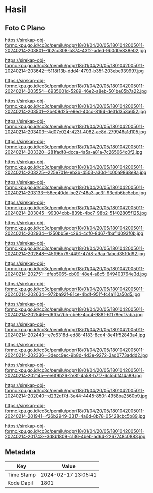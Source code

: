 # Hasil

## Foto C Plano

https://sirekap-obj-formc.kpu.go.id/cc3c/pemilu/pdpr/18/01/04/20/05/1801042005011-20240214-203801--1b2cc308-b874-43f2-aded-9b0d0e838e02.jpg

https://sirekap-obj-formc.kpu.go.id/cc3c/pemilu/pdpr/18/01/04/20/05/1801042005011-20240214-203642--5118f13b-ddd4-4793-b35f-203ebe939997.jpg

https://sirekap-obj-formc.kpu.go.id/cc3c/pemilu/pdpr/18/01/04/20/05/1801042005011-20240214-203554--6935001d-5289-46e2-a8eb-501be05b7a22.jpg

https://sirekap-obj-formc.kpu.go.id/cc3c/pemilu/pdpr/18/01/04/20/05/1801042005011-20240214-203501--2be09d25-e9ed-40cc-8194-de31d353a652.jpg

https://sirekap-obj-formc.kpu.go.id/cc3c/pemilu/pdpr/18/01/04/20/05/1801042005011-20240214-203403--4d07e024-423f-4082-ac8d-279946a1d105.jpg

https://sirekap-obj-formc.kpu.go.id/cc3c/pemilu/pdpr/18/01/04/20/05/1801042005011-20240214-203320--281fadf8-dcca-4a5a-a81a-7c265064c0f2.jpg

https://sirekap-obj-formc.kpu.go.id/cc3c/pemilu/pdpr/18/01/04/20/05/1801042005011-20240214-203225--225e701e-eb3b-4503-a30d-1c00a9868e8a.jpg

https://sirekap-obj-formc.kpu.go.id/cc3c/pemilu/pdpr/18/01/04/20/05/1801042005011-20240214-203133--56ee40dd-be27-48a3-ac3f-93edb6bc5cbc.jpg

https://sirekap-obj-formc.kpu.go.id/cc3c/pemilu/pdpr/18/01/04/20/05/1801042005011-20240214-203045--99304cbb-839b-4bc7-98b2-51402805f125.jpg

https://sirekap-obj-formc.kpu.go.id/cc3c/pemilu/pdpr/18/01/04/20/05/1801042005011-20240214-202934--1250bb5e-c264-4cf0-8d67-fbaf1d093f0b.jpg

https://sirekap-obj-formc.kpu.go.id/cc3c/pemilu/pdpr/18/01/04/20/05/1801042005011-20240214-202848--45f96b79-4491-47d8-a9aa-1abcd3510d92.jpg

https://sirekap-obj-formc.kpu.go.id/cc3c/pemilu/pdpr/18/01/04/20/05/1801042005011-20240214-202751--dfeb5065-cb09-48e4-a8c5-649403764e3d.jpg

https://sirekap-obj-formc.kpu.go.id/cc3c/pemilu/pdpr/18/01/04/20/05/1801042005011-20240214-202634--972ba92f-81ce-4bdf-951f-fc4a110a50d5.jpg

https://sirekap-obj-formc.kpu.go.id/cc3c/pemilu/pdpr/18/01/04/20/05/1801042005011-20240214-202546--d6f0a2b5-cbe6-4cc4-988f-61178ecf7aba.jpg

https://sirekap-obj-formc.kpu.go.id/cc3c/pemilu/pdpr/18/01/04/20/05/1801042005011-20240214-202443--e7c6318d-ed88-4183-8cd4-8e41f52843a4.jpg

https://sirekap-obj-formc.kpu.go.id/cc3c/pemilu/pdpr/18/01/04/20/05/1801042005011-20240214-202336--3decc9ec-9b8d-4d3e-9272-3ad0773addd2.jpg

https://sirekap-obj-formc.kpu.go.id/cc3c/pemilu/pdpr/18/01/04/20/05/1801042005011-20240214-202145--ee6f9b26-2e8f-4a58-b7f7-6c55bf414a89.jpg

https://sirekap-obj-formc.kpu.go.id/cc3c/pemilu/pdpr/18/01/04/20/05/1801042005011-20240214-202040--d232df7d-3e44-4445-850f-4958ba2560b9.jpg

https://sirekap-obj-formc.kpu.go.id/cc3c/pemilu/pdpr/18/01/04/20/05/1801042005011-20240214-201941--f26b2949-3317-4a6d-8b78-05428cbc5b89.jpg

https://sirekap-obj-formc.kpu.go.id/cc3c/pemilu/pdpr/18/01/04/20/05/1801042005011-20240214-201743--3d8b1809-c136-4beb-ad64-2267748c0883.jpg


## Metadata

| Key        | Value               |
| ---------- | ------------------- |
| Time Stamp | 2024-02-17 13:05:41 |
| Kode Dapil | 1801                |



